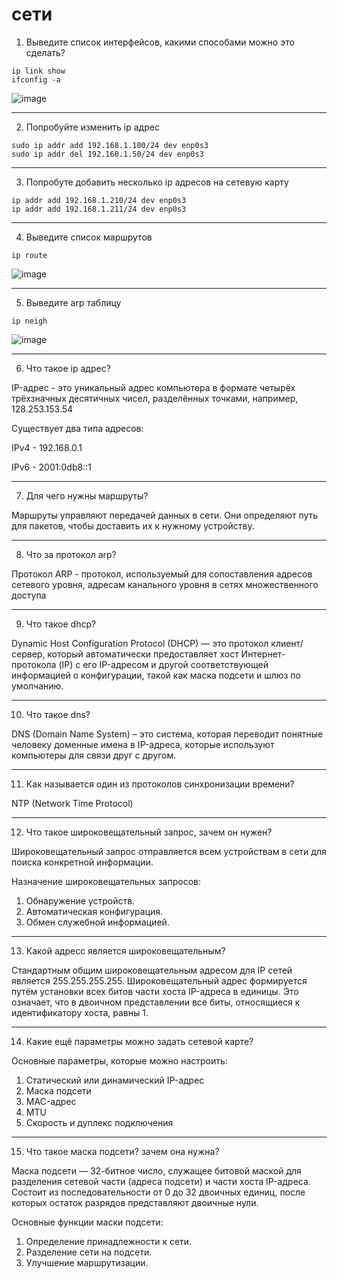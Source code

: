 # сети

1. Выведите список интерфейсов, какими способами можно это сделать?

```bush
ip link show
ifconfig -a
```
![image](https://github.com/VeronikaSteklo/Tasks_241_zagudalina/blob/6550a4cc65477bdf64e7b82e1e0680e7bcf75ac1/Network/images/%D0%A1%D0%BD%D0%B8%D0%BC%D0%BE%D0%BA%20%D1%8D%D0%BA%D1%80%D0%B0%D0%BD%D0%B0%202024-12-20%20182854.png)

---
2. Попробуйте изменить ip адрес

```bush
sudo ip addr add 192.168.1.100/24 dev enp0s3
sudo ip addr del 192.168.1.50/24 dev enp0s3
```
---
3. Попробуте добавить несколько ip адресов на сетевую карту
```bush
ip addr add 192.168.1.210/24 dev enp0s3
ip addr add 192.168.1.211/24 dev enp0s3
```
---
4. Выведите список маршрутов
```bush
ip route
```
![image](https://github.com/VeronikaSteklo/Tasks_241_zagudalina/blob/6550a4cc65477bdf64e7b82e1e0680e7bcf75ac1/Network/images/%D0%A1%D0%BD%D0%B8%D0%BC%D0%BE%D0%BA%20%D1%8D%D0%BA%D1%80%D0%B0%D0%BD%D0%B0%202024-12-20%20184034.png)

---
5. Выведите arp таблицу
```bush
ip neigh
```
![image](https://github.com/VeronikaSteklo/Tasks_241_zagudalina/blob/6550a4cc65477bdf64e7b82e1e0680e7bcf75ac1/Network/images/%D0%A1%D0%BD%D0%B8%D0%BC%D0%BE%D0%BA%20%D1%8D%D0%BA%D1%80%D0%B0%D0%BD%D0%B0%202024-12-20%20184148.png)

---
6. Что такое ip адрес?

IP-адрес - это уникальный адрес компьютера в формате четырёх трёхзначных десятичных чисел, разделённых точками, например, 128.253.153.54

Существует два типа адресов:

IPv4 - 192.168.0.1

IPv6 - 2001:0db8::1

---
7. Для чего нужны маршруты?

Маршруты управляют передачей данных в сети. 
Они определяют путь для пакетов, чтобы доставить их к нужному устройству. 

---

8. Что за протокол arp?

Протокол ARP - протокол, используемый для сопоставления адресов сетевого уровня, 
адресам канального уровня в сетях множественного доступа

---
9. Что такое dhcp?

Dynamic Host Configuration Protocol (DHCP) — это протокол клиент/сервер, 
который автоматически предоставляет хост Интернет-протокола (IP) 
с его IP-адресом и другой соответствующей информацией о конфигурации, 
такой как маска подсети и шлюз по умолчанию.

---
10. Что такое dns?

DNS (Domain Name System) – это система, которая переводит понятные человеку доменные 
имена в IP-адреса, которые используют компьютеры для связи друг с другом.

---
11. Как называется один из протоколов синхронизации времени?

NTP (Network Time Protocol)

---
12. Что такое широковещательный запрос, зачем он нужен?

Широковещательный запрос отправляется всем устройствам в сети для поиска конкретной 
информации.

Назначение широковещательных запросов:
1. Обнаружение устройств.
2. Автоматическая конфигурация.
3. Обмен служебной информацией.

---
13. Какой адресс является широковещательным?

Стандартным общим широковещательным адресом для IP сетей является 255.255.255.255. 
Широковещательный адрес формируется путём установки всех битов части хоста IP-адреса в единицы. 
Это означает, что в двоичном представлении все биты, относящиеся к идентификатору хоста, равны 1.

---
14. Какие ещё параметры можно задать сетевой карте?

Основные параметры, которые можно настроить:
1. Статический или динамический IP-адрес
2. Маска подсети
3. MAC-адрес
4. MTU
5. Скорость и дуплекс подключения

---
15. Что такое маска подсети? зачем она нужна?

Маска подсети — 32-битное число, служащее битовой маской для разделения сетевой части (адреса подсети) и 
части хоста IP-адреса. Состоит из последовательности от 0 до 32 двоичных единиц, после которых остаток разрядов представляют двоичные нули.

Основные функции маски подсети:
1. Определение принадлежности к сети.
2. Разделение сети на подсети.
3. Улучшение маршрутизации.
